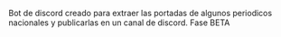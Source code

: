 Bot de discord creado para extraer las portadas de algunos periodicos nacionales y publicarlas en un canal de discord. 
Fase BETA

